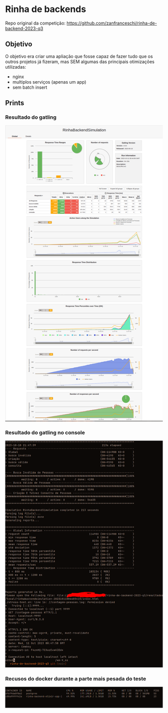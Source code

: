 # Rinha de backends

Repo original da competição: https://github.com/zanfranceschi/rinha-de-backend-2023-q3

## Objetivo

O objetivo era criar uma apliação que fosse capaz de fazer tudo que os outros projetos já fizeram, mas SEM algumas das principais otimizações utilizadas:

- nginx
- multiplos serviços (apenas um app)
- sem batch insert

## Prints

### Resultado do gatling
![resultado gatling navegador](./images/gatling-browser.png)

### Resultado do gatling no console
![resultado gatling console](./images/gatling-console.png)

### Recusos do docker durante a parte mais pesada do teste
![Recusos do docker durante a parte mais pesada do teste](./images/docker-stats.png)
